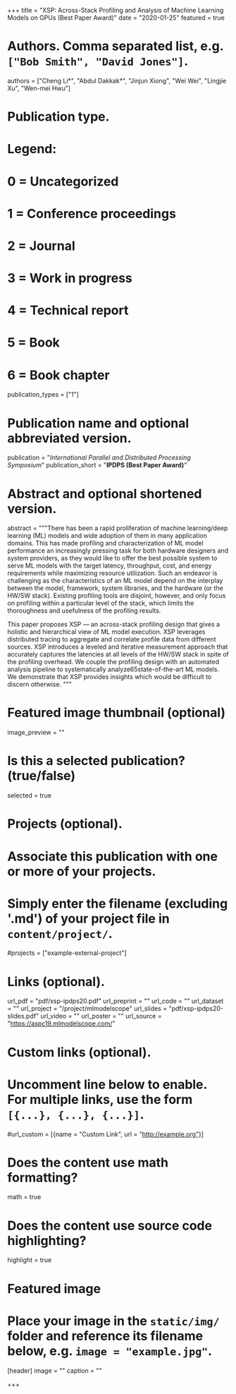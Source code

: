 +++
title = "XSP: Across-Stack Profiling and Analysis of Machine Learning Models on GPUs (Best Paper Award)"
date = "2020-01-25"
featured = true

# Authors. Comma separated list, e.g. `["Bob Smith", "David Jones"]`.
authors = ["Cheng Li*", "Abdul Dakkak*", "Jinjun Xiong", "Wei Wei", "Lingjie Xu", "Wen-mei Hwu"]

# Publication type.
# Legend:
# 0 = Uncategorized
# 1 = Conference proceedings
# 2 = Journal
# 3 = Work in progress
# 4 = Technical report
# 5 = Book
# 6 = Book chapter
publication_types = ["1"]

# Publication name and optional abbreviated version.
publication = "*International Parallel and Distributed Processing Symposium*"
publication_short = "**IPDPS (Best Paper Award)**"

# Abstract and optional shortened version.
abstract = """There has been a rapid proliferation of machine learning/deep learning (ML) models and wide adoption of them in many application domains. This has made profiling and characterization of ML model performance an increasingly pressing task for both hardware designers and system providers, as they would like to offer the best possible system to serve ML models with the target latency, throughput, cost, and energy requirements while maximizing resource utilization. Such an endeavor is challenging as the characteristics of an ML model depend on the interplay between the model, framework, system libraries, and the hardware (or the HW/SW stack). Existing profiling tools are disjoint, however, and only focus on profiling within a particular level of the stack, which limits the thoroughness and usefulness of the profiling results.

This paper proposes XSP — an across-stack profiling design that gives a holistic and hierarchical view of ML model execution. XSP leverages distributed tracing to aggregate and correlate profile data from different sources. XSP introduces a leveled and iterative measurement approach that accurately captures the latencies at all levels of the HW/SW stack in spite of the profiling overhead. We couple the profiling design with an automated analysis pipeline to systematically analyze65state-of-the-art ML models. We demonstrate that XSP provides insights which would be difficult to discern otherwise.
"""

# Featured image thumbnail (optional)
image_preview = ""

# Is this a selected publication? (true/false)
selected = true

# Projects (optional).
#   Associate this publication with one or more of your projects.
#   Simply enter the filename (excluding '.md') of your project file in `content/project/`.
#projects = ["example-external-project"]

# Links (optional).
url_pdf = "pdf/xsp-ipdps20.pdf"
url_preprint = ""
url_code = ""
url_dataset = ""
url_project = "/project/mlmodelscope"
url_slides = "pdf/xsp-ipdps20-slides.pdf"
url_video = ""
url_poster = ""
url_source = "https://aspc19.mlmodelscope.com/"

# Custom links (optional).
#   Uncomment line below to enable. For multiple links, use the form `[{...}, {...}, {...}]`.
#url_custom = [{name = "Custom Link", url = "http://example.org"}]

# Does the content use math formatting?
math = true

# Does the content use source code highlighting?
highlight = true

# Featured image
# Place your image in the `static/img/` folder and reference its filename below, e.g. `image = "example.jpg"`.
[header]
image = ""
caption = ""

+++
